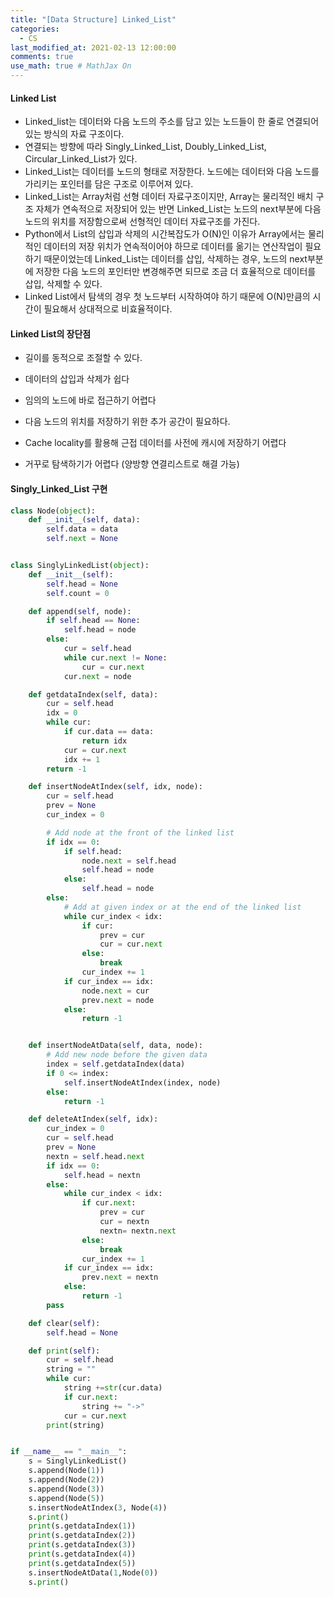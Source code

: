 ```yaml
---
title: "[Data Structure] Linked_List"
categories: 
  - CS
last_modified_at: 2021-02-13 12:00:00
comments: true
use_math: true # MathJax On
---
```


#### Linked List

- Linked_list는 데이터와 다음 노드의 주소를 담고 있는 노드들이 한 줄로 연결되어 있는 방식의 자료 구조이다.
- 연결되는 방향에 따라 Singly_Linked_List, Doubly_Linked_List, Circular_Linked_List가 있다.
- Linked_List는 데이터를 노드의 형태로 저장한다. 노드에는 데이터와 다음 노드를 가리키는 포인터를 담은 구조로 이루어져 있다.
- Linked_List는 Array처럼 선형 데이터 자료구조이지만, Array는 물리적인 배치 구조 자체가 연속적으로 저장되어 있는 반면 Linked_List는 노드의 next부분에 다음 노드의 위치를 저장함으로써 선형적인 데이터 자료구조를 가진다.
- Python에서 List의 삽입과 삭제의 시간복잡도가 O(N)인 이유가 Array에서는 물리적인 데이터의 저장 위치가 연속적이어야 하므로 데이터를 옮기는 연산작업이 필요하기 때문이었는데 Linked_List는 데이터를 삽입, 삭제하는 경우, 노드의 next부분에 저장한 다음 노드의 포인터만 변경해주면 되므로 조금 더 효율적으로 데이터를 삽입, 삭제할 수 있다. 
- Linked List에서 탐색의 경우 첫 노드부터 시작하여야 하기 때문에 O(N)만큼의 시간이 필요해서 상대적으로 비효율적이다.

#### Linked List의 장단점
- 길이를 동적으로 조절할 수 있다.
- 데이터의 삽입과 삭제가 쉽다

- 임의의 노드에 바로 접근하기 어렵다
- 다음 노드의 위치를 저장하기 위한 추가 공간이 필요하다.
- Cache locality를 활용해 근접 데이터를 사전에 캐시에 저장하기 어렵다
- 거꾸로 탐색하기가 어렵다 (양방향 연결리스트로 해결 가능)

#### Singly_Linked_List 구현

```py
class Node(object):
    def __init__(self, data):
        self.data = data
        self.next = None


class SinglyLinkedList(object):
    def __init__(self):
        self.head = None
        self.count = 0

    def append(self, node):
        if self.head == None:
            self.head = node
        else:
            cur = self.head
            while cur.next != None:
                cur = cur.next
            cur.next = node

    def getdataIndex(self, data):
        cur = self.head
        idx = 0
        while cur:
            if cur.data == data:
                return idx
            cur = cur.next
            idx += 1
        return -1

    def insertNodeAtIndex(self, idx, node):
        cur = self.head
        prev = None
        cur_index = 0

        # Add node at the front of the linked list
        if idx == 0:
            if self.head:
                node.next = self.head
                self.head = node
            else:
                self.head = node
        else:
            # Add at given index or at the end of the linked list
            while cur_index < idx:
                if cur:
                    prev = cur
                    cur = cur.next
                else:
                    break
                cur_index += 1
            if cur_index == idx:
                node.next = cur
                prev.next = node
            else:
                return -1


    def insertNodeAtData(self, data, node):
        # Add new node before the given data
        index = self.getdataIndex(data)
        if 0 <= index:
            self.insertNodeAtIndex(index, node)
        else:
            return -1

    def deleteAtIndex(self, idx):
        cur_index = 0
        cur = self.head
        prev = None
        nextn = self.head.next
        if idx == 0:
            self.head = nextn
        else:
            while cur_index < idx:
                if cur.next:
                    prev = cur
                    cur = nextn
                    nextn= nextn.next
                else:
                    break
                cur_index += 1
            if cur_index == idx:
                prev.next = nextn
            else:
                return -1
        pass

    def clear(self):
        self.head = None

    def print(self):
        cur = self.head
        string = ""
        while cur:
            string +=str(cur.data)
            if cur.next:
                string += "->"
            cur = cur.next
        print(string)


if __name__ == "__main__":
    s = SinglyLinkedList()
    s.append(Node(1))
    s.append(Node(2))
    s.append(Node(3))
    s.append(Node(5))
    s.insertNodeAtIndex(3, Node(4))
    s.print()
    print(s.getdataIndex(1))
    print(s.getdataIndex(2))
    print(s.getdataIndex(3))
    print(s.getdataIndex(4))
    print(s.getdataIndex(5))
    s.insertNodeAtData(1,Node(0))
    s.print()
```
